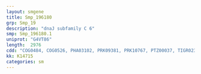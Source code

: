 ```yaml
---
layout: smgene
title: Smp_196180
grp: Smp_19
description: "dnaJ subfamily C 6"
smp: Smp_196180.1
uniprot: "G4VT86"
length:  2976
cdd: "COG0484, COG0526, PHA03102, PRK09381, PRK10767, PTZ00037, TIGR02349, cd02963, cd06257, cl00388, cl02542, pfam00226, pfam00578, smart00271"
kk: K14715
categories: sm
---
```

